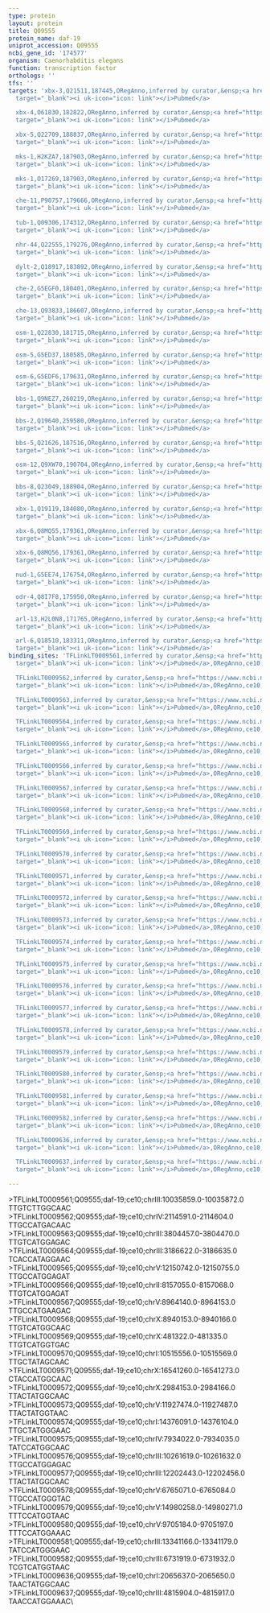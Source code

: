 ```yaml
---
type: protein
layout: protein
title: Q09555
protein_name: daf-19
uniprot_accession: Q09555
ncbi_gene_id: '174577'
organism: Caenorhabditis elegans
function: transcription factor
orthologs: ''
tfs: ''
targets: 'xbx-3,Q21511,187445,ORegAnno,inferred by curator,&ensp;<a href="https://www.ncbi.nlm.nih.gov/pubmed/?term=15790967%5Buid%5D+OR+26578589%5Buid%5D"
  target="_blank"><i uk-icon="icon: link"></i>Pubmed</a>

  xbx-4,O61830,182822,ORegAnno,inferred by curator,&ensp;<a href="https://www.ncbi.nlm.nih.gov/pubmed/?term=15790967%5Buid%5D+OR+26578589%5Buid%5D"
  target="_blank"><i uk-icon="icon: link"></i>Pubmed</a>

  xbx-5,Q22709,188837,ORegAnno,inferred by curator,&ensp;<a href="https://www.ncbi.nlm.nih.gov/pubmed/?term=15790967%5Buid%5D+OR+26578589%5Buid%5D"
  target="_blank"><i uk-icon="icon: link"></i>Pubmed</a>

  mks-1,H2KZA7,187903,ORegAnno,inferred by curator,&ensp;<a href="https://www.ncbi.nlm.nih.gov/pubmed/?term=15790967%5Buid%5D+OR+26578589%5Buid%5D"
  target="_blank"><i uk-icon="icon: link"></i>Pubmed</a>

  mks-1,O17269,187903,ORegAnno,inferred by curator,&ensp;<a href="https://www.ncbi.nlm.nih.gov/pubmed/?term=15790967%5Buid%5D+OR+26578589%5Buid%5D"
  target="_blank"><i uk-icon="icon: link"></i>Pubmed</a>

  che-11,P90757,179666,ORegAnno,inferred by curator,&ensp;<a href="https://www.ncbi.nlm.nih.gov/pubmed/?term=15790967%5Buid%5D+OR+26578589%5Buid%5D"
  target="_blank"><i uk-icon="icon: link"></i>Pubmed</a>

  tub-1,Q09306,174312,ORegAnno,inferred by curator,&ensp;<a href="https://www.ncbi.nlm.nih.gov/pubmed/?term=15790967%5Buid%5D+OR+26578589%5Buid%5D"
  target="_blank"><i uk-icon="icon: link"></i>Pubmed</a>

  nhr-44,Q22555,179276,ORegAnno,inferred by curator,&ensp;<a href="https://www.ncbi.nlm.nih.gov/pubmed/?term=15790967%5Buid%5D+OR+26578589%5Buid%5D"
  target="_blank"><i uk-icon="icon: link"></i>Pubmed</a>

  dylt-2,Q18917,183892,ORegAnno,inferred by curator,&ensp;<a href="https://www.ncbi.nlm.nih.gov/pubmed/?term=15790967%5Buid%5D+OR+26578589%5Buid%5D"
  target="_blank"><i uk-icon="icon: link"></i>Pubmed</a>

  che-2,G5EGF0,180401,ORegAnno,inferred by curator,&ensp;<a href="https://www.ncbi.nlm.nih.gov/pubmed/?term=15790967%5Buid%5D+OR+26578589%5Buid%5D"
  target="_blank"><i uk-icon="icon: link"></i>Pubmed</a>

  che-13,Q93833,186607,ORegAnno,inferred by curator,&ensp;<a href="https://www.ncbi.nlm.nih.gov/pubmed/?term=15790967%5Buid%5D+OR+26578589%5Buid%5D"
  target="_blank"><i uk-icon="icon: link"></i>Pubmed</a>

  osm-1,Q22830,181715,ORegAnno,inferred by curator,&ensp;<a href="https://www.ncbi.nlm.nih.gov/pubmed/?term=15790967%5Buid%5D+OR+26578589%5Buid%5D"
  target="_blank"><i uk-icon="icon: link"></i>Pubmed</a>

  osm-5,G5ED37,180585,ORegAnno,inferred by curator,&ensp;<a href="https://www.ncbi.nlm.nih.gov/pubmed/?term=15790967%5Buid%5D+OR+26578589%5Buid%5D"
  target="_blank"><i uk-icon="icon: link"></i>Pubmed</a>

  osm-6,G5EDF6,179631,ORegAnno,inferred by curator,&ensp;<a href="https://www.ncbi.nlm.nih.gov/pubmed/?term=15790967%5Buid%5D+OR+26578589%5Buid%5D"
  target="_blank"><i uk-icon="icon: link"></i>Pubmed</a>

  bbs-1,Q9NEZ7,260219,ORegAnno,inferred by curator,&ensp;<a href="https://www.ncbi.nlm.nih.gov/pubmed/?term=15790967%5Buid%5D+OR+26578589%5Buid%5D"
  target="_blank"><i uk-icon="icon: link"></i>Pubmed</a>

  bbs-2,Q19640,259580,ORegAnno,inferred by curator,&ensp;<a href="https://www.ncbi.nlm.nih.gov/pubmed/?term=15790967%5Buid%5D+OR+26578589%5Buid%5D"
  target="_blank"><i uk-icon="icon: link"></i>Pubmed</a>

  bbs-5,Q21626,187516,ORegAnno,inferred by curator,&ensp;<a href="https://www.ncbi.nlm.nih.gov/pubmed/?term=15790967%5Buid%5D+OR+26578589%5Buid%5D"
  target="_blank"><i uk-icon="icon: link"></i>Pubmed</a>

  osm-12,Q9XW70,190704,ORegAnno,inferred by curator,&ensp;<a href="https://www.ncbi.nlm.nih.gov/pubmed/?term=15790967%5Buid%5D+OR+26578589%5Buid%5D"
  target="_blank"><i uk-icon="icon: link"></i>Pubmed</a>

  bbs-8,Q23049,188904,ORegAnno,inferred by curator,&ensp;<a href="https://www.ncbi.nlm.nih.gov/pubmed/?term=15790967%5Buid%5D+OR+26578589%5Buid%5D"
  target="_blank"><i uk-icon="icon: link"></i>Pubmed</a>

  xbx-1,Q19119,184080,ORegAnno,inferred by curator,&ensp;<a href="https://www.ncbi.nlm.nih.gov/pubmed/?term=15790967%5Buid%5D+OR+26578589%5Buid%5D"
  target="_blank"><i uk-icon="icon: link"></i>Pubmed</a>

  xbx-6,Q8MQ55,179361,ORegAnno,inferred by curator,&ensp;<a href="https://www.ncbi.nlm.nih.gov/pubmed/?term=15790967%5Buid%5D+OR+26578589%5Buid%5D"
  target="_blank"><i uk-icon="icon: link"></i>Pubmed</a>

  xbx-6,Q8MQ56,179361,ORegAnno,inferred by curator,&ensp;<a href="https://www.ncbi.nlm.nih.gov/pubmed/?term=15790967%5Buid%5D+OR+26578589%5Buid%5D"
  target="_blank"><i uk-icon="icon: link"></i>Pubmed</a>

  nud-1,G5EE74,176754,ORegAnno,inferred by curator,&ensp;<a href="https://www.ncbi.nlm.nih.gov/pubmed/?term=15790967%5Buid%5D+OR+26578589%5Buid%5D"
  target="_blank"><i uk-icon="icon: link"></i>Pubmed</a>

  odr-4,Q8I7F8,175950,ORegAnno,inferred by curator,&ensp;<a href="https://www.ncbi.nlm.nih.gov/pubmed/?term=15790967%5Buid%5D+OR+26578589%5Buid%5D"
  target="_blank"><i uk-icon="icon: link"></i>Pubmed</a>

  arl-13,H2L0N8,171765,ORegAnno,inferred by curator,&ensp;<a href="https://www.ncbi.nlm.nih.gov/pubmed/?term=15314642%5Buid%5D+OR+26578589%5Buid%5D"
  target="_blank"><i uk-icon="icon: link"></i>Pubmed</a>

  arl-6,Q18510,183311,ORegAnno,inferred by curator,&ensp;<a href="https://www.ncbi.nlm.nih.gov/pubmed/?term=15314642%5Buid%5D+OR+26578589%5Buid%5D"
  target="_blank"><i uk-icon="icon: link"></i>Pubmed</a>'
binding_sites: 'TFLinkLT0009561,inferred by curator,&ensp;<a href="https://www.ncbi.nlm.nih.gov/pubmed/?term=15790967%5Buid%5D"
  target="_blank"><i uk-icon="icon: link"></i>Pubmed</a>,ORegAnno,ce10,chrIII,10035859,10035872,+

  TFLinkLT0009562,inferred by curator,&ensp;<a href="https://www.ncbi.nlm.nih.gov/pubmed/?term=15790967%5Buid%5D"
  target="_blank"><i uk-icon="icon: link"></i>Pubmed</a>,ORegAnno,ce10,chrIV,2114591,2114604,+

  TFLinkLT0009563,inferred by curator,&ensp;<a href="https://www.ncbi.nlm.nih.gov/pubmed/?term=15790967%5Buid%5D"
  target="_blank"><i uk-icon="icon: link"></i>Pubmed</a>,ORegAnno,ce10,chrIII,3804457,3804470,-

  TFLinkLT0009564,inferred by curator,&ensp;<a href="https://www.ncbi.nlm.nih.gov/pubmed/?term=15790967%5Buid%5D"
  target="_blank"><i uk-icon="icon: link"></i>Pubmed</a>,ORegAnno,ce10,chrIII,3186622,3186635,+

  TFLinkLT0009565,inferred by curator,&ensp;<a href="https://www.ncbi.nlm.nih.gov/pubmed/?term=15790967%5Buid%5D"
  target="_blank"><i uk-icon="icon: link"></i>Pubmed</a>,ORegAnno,ce10,chrV,12150742,12150755,-

  TFLinkLT0009566,inferred by curator,&ensp;<a href="https://www.ncbi.nlm.nih.gov/pubmed/?term=15790967%5Buid%5D"
  target="_blank"><i uk-icon="icon: link"></i>Pubmed</a>,ORegAnno,ce10,chrII,8157055,8157068,-

  TFLinkLT0009567,inferred by curator,&ensp;<a href="https://www.ncbi.nlm.nih.gov/pubmed/?term=15790967%5Buid%5D"
  target="_blank"><i uk-icon="icon: link"></i>Pubmed</a>,ORegAnno,ce10,chrV,8964140,8964153,-

  TFLinkLT0009568,inferred by curator,&ensp;<a href="https://www.ncbi.nlm.nih.gov/pubmed/?term=15790967%5Buid%5D"
  target="_blank"><i uk-icon="icon: link"></i>Pubmed</a>,ORegAnno,ce10,chrX,8940153,8940166,-

  TFLinkLT0009569,inferred by curator,&ensp;<a href="https://www.ncbi.nlm.nih.gov/pubmed/?term=15790967%5Buid%5D"
  target="_blank"><i uk-icon="icon: link"></i>Pubmed</a>,ORegAnno,ce10,chrX,481322,481335,+

  TFLinkLT0009570,inferred by curator,&ensp;<a href="https://www.ncbi.nlm.nih.gov/pubmed/?term=15790967%5Buid%5D"
  target="_blank"><i uk-icon="icon: link"></i>Pubmed</a>,ORegAnno,ce10,chrI,10515556,10515569,-

  TFLinkLT0009571,inferred by curator,&ensp;<a href="https://www.ncbi.nlm.nih.gov/pubmed/?term=15790967%5Buid%5D"
  target="_blank"><i uk-icon="icon: link"></i>Pubmed</a>,ORegAnno,ce10,chrX,16541260,16541273,+

  TFLinkLT0009572,inferred by curator,&ensp;<a href="https://www.ncbi.nlm.nih.gov/pubmed/?term=15790967%5Buid%5D"
  target="_blank"><i uk-icon="icon: link"></i>Pubmed</a>,ORegAnno,ce10,chrX,2984153,2984166,+

  TFLinkLT0009573,inferred by curator,&ensp;<a href="https://www.ncbi.nlm.nih.gov/pubmed/?term=15790967%5Buid%5D"
  target="_blank"><i uk-icon="icon: link"></i>Pubmed</a>,ORegAnno,ce10,chrV,11927474,11927487,-

  TFLinkLT0009574,inferred by curator,&ensp;<a href="https://www.ncbi.nlm.nih.gov/pubmed/?term=15790967%5Buid%5D"
  target="_blank"><i uk-icon="icon: link"></i>Pubmed</a>,ORegAnno,ce10,chrI,14376091,14376104,-

  TFLinkLT0009575,inferred by curator,&ensp;<a href="https://www.ncbi.nlm.nih.gov/pubmed/?term=15790967%5Buid%5D"
  target="_blank"><i uk-icon="icon: link"></i>Pubmed</a>,ORegAnno,ce10,chrIV,7934022,7934035,+

  TFLinkLT0009576,inferred by curator,&ensp;<a href="https://www.ncbi.nlm.nih.gov/pubmed/?term=15790967%5Buid%5D"
  target="_blank"><i uk-icon="icon: link"></i>Pubmed</a>,ORegAnno,ce10,chrIII,10261619,10261632,-

  TFLinkLT0009577,inferred by curator,&ensp;<a href="https://www.ncbi.nlm.nih.gov/pubmed/?term=15790967%5Buid%5D"
  target="_blank"><i uk-icon="icon: link"></i>Pubmed</a>,ORegAnno,ce10,chrIII,12202443,12202456,-

  TFLinkLT0009578,inferred by curator,&ensp;<a href="https://www.ncbi.nlm.nih.gov/pubmed/?term=15790967%5Buid%5D"
  target="_blank"><i uk-icon="icon: link"></i>Pubmed</a>,ORegAnno,ce10,chrV,6765071,6765084,-

  TFLinkLT0009579,inferred by curator,&ensp;<a href="https://www.ncbi.nlm.nih.gov/pubmed/?term=15790967%5Buid%5D"
  target="_blank"><i uk-icon="icon: link"></i>Pubmed</a>,ORegAnno,ce10,chrV,14980258,14980271,+

  TFLinkLT0009580,inferred by curator,&ensp;<a href="https://www.ncbi.nlm.nih.gov/pubmed/?term=15790967%5Buid%5D"
  target="_blank"><i uk-icon="icon: link"></i>Pubmed</a>,ORegAnno,ce10,chrV,9705184,9705197,+

  TFLinkLT0009581,inferred by curator,&ensp;<a href="https://www.ncbi.nlm.nih.gov/pubmed/?term=15790967%5Buid%5D"
  target="_blank"><i uk-icon="icon: link"></i>Pubmed</a>,ORegAnno,ce10,chrIII,13341166,13341179,+

  TFLinkLT0009582,inferred by curator,&ensp;<a href="https://www.ncbi.nlm.nih.gov/pubmed/?term=15790967%5Buid%5D"
  target="_blank"><i uk-icon="icon: link"></i>Pubmed</a>,ORegAnno,ce10,chrIII,6731919,6731932,+

  TFLinkLT0009636,inferred by curator,&ensp;<a href="https://www.ncbi.nlm.nih.gov/pubmed/?term=15314642%5Buid%5D"
  target="_blank"><i uk-icon="icon: link"></i>Pubmed</a>,ORegAnno,ce10,chrI,2065637,2065650,+

  TFLinkLT0009637,inferred by curator,&ensp;<a href="https://www.ncbi.nlm.nih.gov/pubmed/?term=15314642%5Buid%5D"
  target="_blank"><i uk-icon="icon: link"></i>Pubmed</a>,ORegAnno,ce10,chrIII,4815904,4815917,-'

---
```

\>TFLinkLT0009561;Q09555;daf-19;ce10;chrIII:10035859.0-10035872.0\TTGTCTTGGCAAC\\>TFLinkLT0009562;Q09555;daf-19;ce10;chrIV:2114591.0-2114604.0\TTGCCATGACAAC\\>TFLinkLT0009563;Q09555;daf-19;ce10;chrIII:3804457.0-3804470.0\TTGTCATGGAGAC\\>TFLinkLT0009564;Q09555;daf-19;ce10;chrIII:3186622.0-3186635.0\TCACCATAGGAAC\\>TFLinkLT0009565;Q09555;daf-19;ce10;chrV:12150742.0-12150755.0\TTGCCATGGAGAT\\>TFLinkLT0009566;Q09555;daf-19;ce10;chrII:8157055.0-8157068.0\TTGTCATGGAGAT\\>TFLinkLT0009567;Q09555;daf-19;ce10;chrV:8964140.0-8964153.0\TTGCCATGAAGAC\\>TFLinkLT0009568;Q09555;daf-19;ce10;chrX:8940153.0-8940166.0\TTGTCATGGCAAC\\>TFLinkLT0009569;Q09555;daf-19;ce10;chrX:481322.0-481335.0\TTGTCATGGTGAC\\>TFLinkLT0009570;Q09555;daf-19;ce10;chrI:10515556.0-10515569.0\TTGCTATAGCAAC\\>TFLinkLT0009571;Q09555;daf-19;ce10;chrX:16541260.0-16541273.0\CTACCATGGCAAC\\>TFLinkLT0009572;Q09555;daf-19;ce10;chrX:2984153.0-2984166.0\TTACTATGGCAAC\\>TFLinkLT0009573;Q09555;daf-19;ce10;chrV:11927474.0-11927487.0\TTACTATGGTAAC\\>TFLinkLT0009574;Q09555;daf-19;ce10;chrI:14376091.0-14376104.0\TTGCTATGGGAAC\\>TFLinkLT0009575;Q09555;daf-19;ce10;chrIV:7934022.0-7934035.0\TATCCATGGCAAC\\>TFLinkLT0009576;Q09555;daf-19;ce10;chrIII:10261619.0-10261632.0\TTGCCATGGAGAC\\>TFLinkLT0009577;Q09555;daf-19;ce10;chrIII:12202443.0-12202456.0\TTACTATGGCAAC\\>TFLinkLT0009578;Q09555;daf-19;ce10;chrV:6765071.0-6765084.0\TTGCCATGGGTAC\\>TFLinkLT0009579;Q09555;daf-19;ce10;chrV:14980258.0-14980271.0\TTTCCATGGTAAC\\>TFLinkLT0009580;Q09555;daf-19;ce10;chrV:9705184.0-9705197.0\TTTCCATGGAAAC\\>TFLinkLT0009581;Q09555;daf-19;ce10;chrIII:13341166.0-13341179.0\TATCCATGGGAAC\\>TFLinkLT0009582;Q09555;daf-19;ce10;chrIII:6731919.0-6731932.0\TCGTCATGGTAAC\\>TFLinkLT0009636;Q09555;daf-19;ce10;chrI:2065637.0-2065650.0\TAACTATGGCAAC\\>TFLinkLT0009637;Q09555;daf-19;ce10;chrIII:4815904.0-4815917.0\TAACCATGGAAAC\
